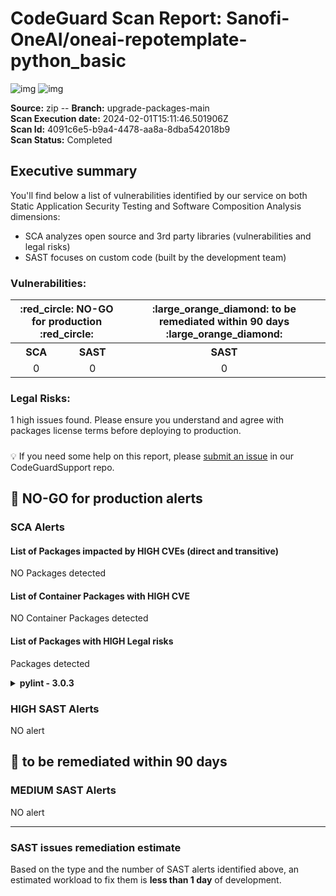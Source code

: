 
# CodeGuard Scan Report:  Sanofi-OneAI/oneai-repotemplate-python_basic <br/> 
 ![img](https://img.shields.io/badge/SCA%20-%20NO%20vuln.%20found-green.svg) ![img](https://img.shields.io/badge/SAST%20-%20NO%20vuln.%20found-green.svg)

__Source:__ zip   --   __Branch:__ upgrade-packages-main  
__Scan Execution date:__ 2024-02-01T15:11:46.501906Z  
__Scan Id:__ 4091c6e5-b9a4-4478-aa8a-8dba542018b9  
__Scan Status:__ Completed
## Executive summary
You'll find below a list of vulnerabilities identified by our service on both Static Application Security Testing and Software Composition Analysis dimensions:
  - SCA analyzes open source and 3rd party libraries (vulnerabilities and legal risks)
  - SAST focuses on custom code (built by the development team)

### Vulnerabilities:
 <table align="center" >
  <tr>
    <th colspan="2"> :red_circle: NO-GO for production :red_circle: </th>
    <th> :large_orange_diamond: to be remediated within 90 days :large_orange_diamond: </th>
  </tr>
  <tr>    <th>SCA</th>
    <th>SAST</th>
    <th>SAST</th>
  </tr>
  <tr align="center">
    <td>0</td>
    <td>0</td>
    <td>0</td>

  </tr>
</table>


### Legal Risks:
1 high issues found.
Please ensure you understand and agree with packages license terms before deploying to production.


#####

💡 If you need some help on this report, please [submit an issue](https://github.com/Sanofi-Shared-GitHub-Apps/CodeGuardSupport/issues/new?template=support_form.yml&title=Code+Guard+support+form&scan-id=4091c6e5-b9a4-4478-aa8a-8dba542018b9&scan-branch=upgrade-packages-main&URL=Sanofi-OneAI/oneai-repotemplate-python_basic) in our CodeGuardSupport repo.

#####

## :red_circle: NO-GO for production alerts 

### SCA Alerts

#### List of Packages impacted by HIGH CVEs (direct and transitive)
NO Packages detected 

#### List of Container Packages with HIGH CVE
NO Container Packages detected


#### List of Packages with HIGH Legal risks
 Packages detected
 <details><summary><b>pylint - 3.0.3 </b></summary><blockquote>

  location: [requirements.txt](/Sanofi-OneAI/oneai-repotemplate-python_basic/blob/upgrade-packages-main/requirements.txt)

   <details><summary>origin:  </summary><blockquote> 
  
  - Python-pylint-3.0.3 </blockquote></details>


  __Risks:__

  - Issue Name: GPL 2.0 - Copyright risk score: 6 - Patent risk score: 3 - Copyleft: Full </blockquote></details>


### HIGH SAST Alerts

NO alert

## :large_orange_diamond: to be remediated within 90 days

### MEDIUM SAST Alerts
NO alert

---------------------------

### SAST issues remediation estimate

Based on the type and the number of SAST alerts identified above, an estimated workload to fix them is __less than 1 day__ of development.

